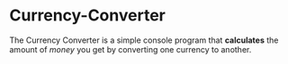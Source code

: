 # Currency-Converter
The Currency Converter is a simple console program that **calculates** the amount of *money* you get by converting one currency to another. 

